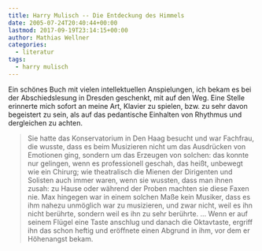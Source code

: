 ```yaml
---
title: Harry Mulisch -- Die Entdeckung des Himmels
date: 2005-07-24T20:40:44+00:00
lastmod: 2017-09-19T23:14:15+00:00
author: Mathias Wellner
categories:
  - literatur
tags:
  - harry mulisch
---
```

Ein schönes Buch mit vielen intellektuellen Anspielungen, ich bekam es bei der Abschiedslesung in Dresden geschenkt, mit auf den Weg. Eine Stelle erinnerte mich sofort an meine Art, Klavier zu spielen, bzw. zu sehr davon begeistert zu sein, als auf das pedantische Einhalten von Rhythmus und dergleichen zu achten.

<!--more-->

<blockquote class="blockquote">
Sie hatte das Konservatorium in Den Haag besucht und war Fachfrau, die wusste, dass es beim Musizieren nicht um das Ausdrücken von Emotionen ging, sondern um das Erzeugen von solchen: das konnte nur gelingen, wenn es professionell geschah, das heißt, unbewegt wie ein Chirurg; wie theatralisch die Mienen der Dirigenten und Solisten auch immer waren, wenn sie wussten, dass man ihnen zusah: zu Hause oder während der Proben machten sie diese Faxen nie. Max hingegen war in einem solchen Maße kein Musiker, dass es ihm nahezu unmöglich war zu musizieren, und zwar nicht, weil es ihn nicht berührte, sondern weil es ihn zu sehr berührte. &#8230; Wenn er auf seinem Flügel eine Taste anschlug und danach die Oktavtaste, ergriff ihn das schon heftig und eröffnete einen Abgrund in ihm, vor dem er Höhenangst bekam.
</blockquote>